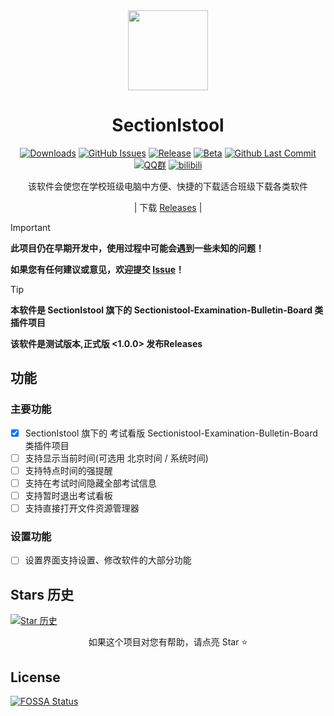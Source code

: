 <div align="center">

<image src="resources/icon.png" height="128"/>

# SectionIstool

[![Downloads](https://img.shields.io/github/downloads/SectionIstool/Sectionistool-Examination-Bulletin-Board/total?style=social&label=下载量&logo=github)](https://github.com/SectionIstool/Sectionistool-Examination-Bulletin-Board/releases/latest)
[![GitHub Issues](https://img.shields.io/github/issues-search/SectionIstool/Sectionistool-Examination-Bulletin-Board?query=is%3Aopen&style=social-square&logo=github&label=Issues&color=%233fb950)](https://github.com/SectionIstool/SectionIstool/issues)
[![Release](https://img.shields.io/github/v/release/SectionIstool/Sectionistool-Examination-Bulletin-Board?style=flat&color=%233fb950&label=正式版)](https://github.com/SectionIstool/Sectionistool-Examination-Bulletin-Board/releases/latest)
[![Beta](https://img.shields.io/github/v/release/SectionIstool/Sectionistool-Examination-Bulletin-Board?include_prereleases&style=social-square&label=测试版)](https://github.com/SectionIstool/Sectionistool-Examination-Bulletin-Board/releases/)
[![Github Last Commit](https://img.shields.io/github/last-commit/SectionIstool/Sectionistool-Examination-Bulletin-Board?label=最后更新)](https://github.com/SectionIstool/Sectionistool-Examination-Bulletin-Board/commits/master)
[![QQ群](https://img.shields.io/badge/-QQ%E7%BE%A4%EF%BD%9C833875216-blue?style=flat&logo=TencentQQ)](https://qm.qq.com/q/ASRSNUJuve)
[![bilibili](https://img.shields.io/badge/-UP%E4%B8%BB%EF%BD%9C黎泽懿-%23FB7299?style=flat&logo=bilibili)](https://space.bilibili.com/520571577)

该软件会使您在学校班级电脑中方便、快捷的下载适合班级下载各类软件

| 下载 [Releases](https://github.com/SectionIstool/Sectionistool-Examination-Bulletin-Board/releases) |

</div>

> [!important]
> **此项目仍在早期开发中，使用过程中可能会遇到一些未知的问题！**
>
> **如果您有任何建议或意见，欢迎提交 [Issue](https://github.com/SectionIstool/Sectionistool-Examination-Bulletin-Board/issues)！**

> [!tip]
> **本软件是 SectionIstool 旗下的 Sectionistool-Examination-Bulletin-Board 类插件项目**
>
> **该软件是测试版本,正式版 <1.0.0> 发布Releases**

## 功能
### 主要功能
- [X] SectionIstool 旗下的 考试看版 Sectionistool-Examination-Bulletin-Board 类插件项目
- [ ] 支持显示当前时间(可选用 北京时间 / 系统时间)
- [ ] 支持特点时间的强提醒
- [ ] 支持在考试时间隐藏全部考试信息
- [ ] 支持暂时退出考试看板
- [ ] 支持直接打开文件资源管理器

### 设置功能
- [ ] 设置界面支持设置、修改软件的大部分功能

## Stars 历史

[![Star 历史](https://starchart.cc/SectionIstool/Sectionistool-Examination-Bulletin-Board.svg?variant=adaptive)](https://starchart.cc/SectionIstool/Sectionistool-Examination-Bulletin-Board)

<div align="center">

如果这个项目对您有帮助，请点亮 Star ⭐

</div>

## License
[![FOSSA Status](https://app.fossa.com/api/projects/git%2Bgithub.com%2FSectionIstool%2FSectionIstool.svg?type=large&issueType=license)](https://app.fossa.com/projects/git%2Bgithub.com%2FSectionIstool%2FSectionIstool?ref=badge_large&issueType=license)
